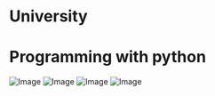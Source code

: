 # University
# Programming with python

![Image](https://github.com/user-attachments/assets/d26982bb-c9bc-4fc6-9135-1c1c12c71cd7)
![Image](https://github.com/user-attachments/assets/f4759d7c-5d07-46d6-a2ed-b285edca0510)
![Image](https://github.com/user-attachments/assets/6ba50250-d986-4304-86fa-59c32604a026)
![Image](https://github.com/user-attachments/assets/e97277d2-67cc-4f5a-8ac3-4cbca9686f99)
